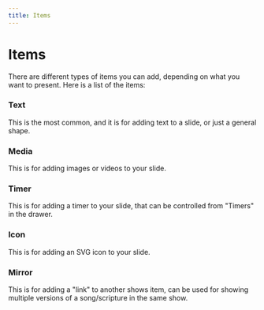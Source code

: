 ```yaml
---
title: Items
---
```


# Items

There are different types of items you can add, depending on what you want to present. Here is a list of the items:

### Text

This is the most common, and it is for adding text to a slide, or just a general shape.

### Media

This is for adding images or videos to your slide.

### Timer

This is for adding a timer to your slide, that can be controlled from "Timers" in the drawer.

### Icon

This is for adding an SVG icon to your slide.

### Mirror

This is for adding a "link" to another shows item, can be used for showing multiple versions of a song/scripture in the same show.
